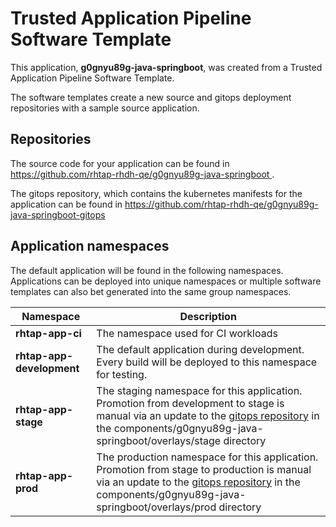 # Trusted Application Pipeline Software Template

This application, **g0gnyu89g-java-springboot**, was created from a Trusted Application Pipeline Software Template.

The software templates create a new source and gitops deployment repositories with a sample source application. 

## Repositories

The source code for your application can be found in [https://github.com/rhtap-rhdh-qe/g0gnyu89g-java-springboot ](https://github.com/rhtap-rhdh-qe/g0gnyu89g-java-springboot ).
 
The gitops repository, which contains the kubernetes manifests for the application can be found in 
[https://github.com/rhtap-rhdh-qe/g0gnyu89g-java-springboot-gitops ](https://github.com/rhtap-rhdh-qe/g0gnyu89g-java-springboot-gitops ) 

## Application namespaces 

The default application will be found in the following namespaces. Applications can be deployed into unique namespaces or multiple software templates can also bet generated into the same group namespaces.  

|  Namespace   |  Description   |  
| -------- | -------- |
| **rhtap-app-ci** | The namespace used for CI workloads |
| **rhtap-app-development** | The default application during development. Every build will be deployed to this namespace for testing. |
| **rhtap-app-stage** | The staging namespace for this application. Promotion from development to stage is manual via an update to the [gitops repository](https://github.com/rhtap-rhdh-qe/g0gnyu89g-java-springboot-gitops ) in the components/g0gnyu89g-java-springboot/overlays/stage directory |
| **rhtap-app-prod** | The production namespace for this application. Promotion from stage to production is manual via an update to the [gitops repository](https://github.com/rhtap-rhdh-qe/g0gnyu89g-java-springboot-gitops ) in the components/g0gnyu89g-java-springboot/overlays/prod directory |